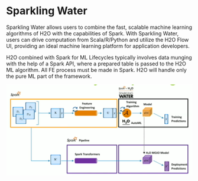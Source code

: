 # Sparkling Water

Sparkling Water allows users to combine the fast, scalable machine learning algorithms of H2O with the capabilities of Spark. 
With Sparkling Water, users can drive computation from Scala/R/Python and utilize the H2O Flow UI, providing an ideal 
machine learning platform for application developers.

H2O combined with Spark for ML Lifecycles typically involves data munging with the help of a Spark API, where a
prepared table is passed to the H2O ML algorithm. All FE process must be made in Spark. H2O will handle only the pure ML part of the framework.

![](assets/ts/20.png)


